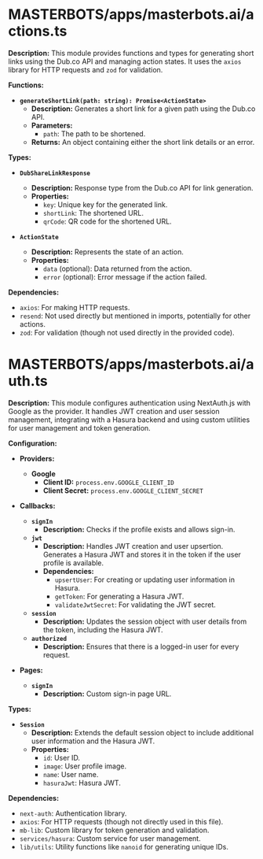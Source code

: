 # MASTERBOTS/apps/masterbots.ai/actions.ts
**Description:** This module provides functions and types for generating short links using the Dub.co API and managing action states. It uses the `axios` library for HTTP requests and `zod` for validation.

**Functions:**

- **`generateShortLink(path: string): Promise<ActionState>`**
  - **Description:** Generates a short link for a given path using the Dub.co API.
  - **Parameters:**
    - `path`: The path to be shortened.
  - **Returns:** An object containing either the short link details or an error.

**Types:**

- **`DubShareLinkResponse`**
  - **Description:** Response type from the Dub.co API for link generation.
  - **Properties:**
    - `key`: Unique key for the generated link.
    - `shortLink`: The shortened URL.
    - `qrCode`: QR code for the shortened URL.

- **`ActionState`**
  - **Description:** Represents the state of an action.
  - **Properties:**
    - `data` (optional): Data returned from the action.
    - `error` (optional): Error message if the action failed.

**Dependencies:**

- `axios`: For making HTTP requests.
- `resend`: Not used directly but mentioned in imports, potentially for other actions.
- `zod`: For validation (though not used directly in the provided code).


# MASTERBOTS/apps/masterbots.ai/auth.ts
**Description:** This module configures authentication using NextAuth.js with Google as the provider. It handles JWT creation and user session management, integrating with a Hasura backend and using custom utilities for user management and token generation.

**Configuration:**

- **Providers:**
  - **Google**
    - **Client ID:** `process.env.GOOGLE_CLIENT_ID`
    - **Client Secret:** `process.env.GOOGLE_CLIENT_SECRET`

- **Callbacks:**
  - **`signIn`**
    - **Description:** Checks if the profile exists and allows sign-in.
  - **`jwt`**
    - **Description:** Handles JWT creation and user upsertion. Generates a Hasura JWT and stores it in the token if the user profile is available.
    - **Dependencies:**
      - `upsertUser`: For creating or updating user information in Hasura.
      - `getToken`: For generating a Hasura JWT.
      - `validateJwtSecret`: For validating the JWT secret.
  - **`session`**
    - **Description:** Updates the session object with user details from the token, including the Hasura JWT.
  - **`authorized`**
    - **Description:** Ensures that there is a logged-in user for every request.

- **Pages:**
  - **`signIn`**
    - **Description:** Custom sign-in page URL.

**Types:**

- **`Session`**
  - **Description:** Extends the default session object to include additional user information and the Hasura JWT.
  - **Properties:**
    - `id`: User ID.
    - `image`: User profile image.
    - `name`: User name.
    - `hasuraJwt`: Hasura JWT.

**Dependencies:**

- `next-auth`: Authentication library.
- `axios`: For HTTP requests (though not directly used in this file).
- `mb-lib`: Custom library for token generation and validation.
- `services/hasura`: Custom service for user management.
- `lib/utils`: Utility functions like `nanoid` for generating unique IDs.
